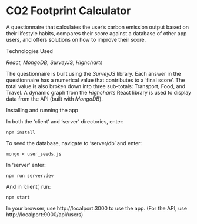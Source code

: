 <h1>CO2 Footprint Calculator</h1>

A questionnaire that calculates the user’s carbon emission output based on their lifestyle habits, compares their score against a database of other app users, and offers solutions on how to improve their score.

Technologies Used

<i>React, MongoDB, SurveyJS, Highcharts</i>

The questionnaire is built using the <i>SurveyJS</i> library. Each answer in the questionnaire has a numerical value that contributes to a ‘final score’. The total value is also broken down into three sub-totals: Transport, Food, and Travel. A dynamic graph from the <i>Highcharts</i> React library is used to display data from the API (built with <i>MongoDB</i>). 

Installing and running the app

In both the ‘client’ and ‘server’ directories, enter:

	npm install

To seed the database, navigate to ‘server/db’ and enter:
	
	mongo < user_seeds.js

In ‘server’ enter:

	npm run server:dev

And in ‘client’, run:
	
	npm start

In your browser, use http://localport:3000 to use the app. (For the API, use http://localport:9000/api/users)  
